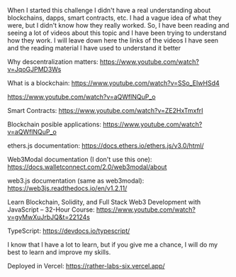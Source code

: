 When I started this challenge I didn't have a real understanding about blockchains, dapps, smart contracts, etc. 
I had a vague idea of what they were, but I didn't know how they really worked.
So, I have been reading and seeing a lot of videos about this topic and I have been trying to understand how they work.
I will leave down here the links of the videos I have seen and the reading material I have used to understand it better

Why descentralization matters:
https://www.youtube.com/watch?v=JqoGJPMD3Ws

What is a blockchain:
https://www.youtube.com/watch?v=SSo_EIwHSd4

https://www.youtube.com/watch?v=aQWflNQuP_o

Smart Contracts:
https://www.youtube.com/watch?v=ZE2HxTmxfrI

Blockchain posible applications:
https://www.youtube.com/watch?v=aQWflNQuP_o

ethers.js documentation:
https://docs.ethers.io/ethers.js/v3.0/html/

Web3Modal documentation (I don't use this one):
https://docs.walletconnect.com/2.0/web3modal/about

web3.js documentation (same as web3modal):
https://web3js.readthedocs.io/en/v1.2.11/

Learn Blockchain, Solidity, and Full Stack Web3 Development with JavaScript – 32-Hour Course:
https://www.youtube.com/watch?v=gyMwXuJrbJQ&t=22124s

TypeScript:
https://devdocs.io/typescript/

I know that I have a lot to learn, but if you give me a chance, I will do my best to learn and improve my skills.


Deployed in Vercel:
https://rather-labs-six.vercel.app/